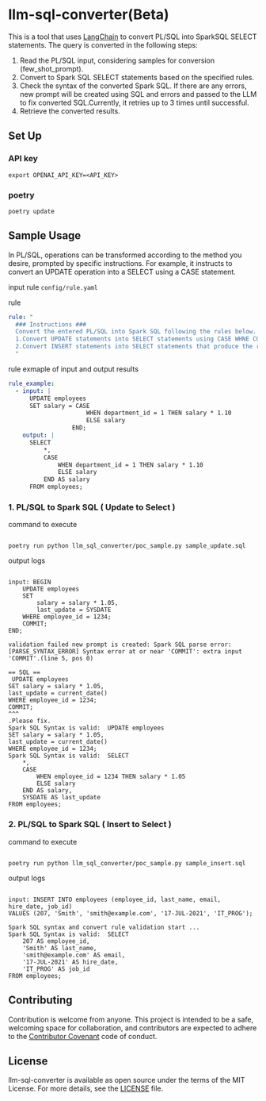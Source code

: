 # llm-sql-converter(Beta)

This is a tool that uses [LangChain](https://github.com/langchain-ai/langchain) to convert PL/SQL into SparkSQL SELECT statements. The query is converted in the following steps:

1. Read the PL/SQL input, considering samples for conversion (few_shot_prompt).
2. Convert to Spark SQL SELECT statements based on the specified rules.
3. Check the syntax of the converted Spark SQL. If there are any errors, new prompt will be created using SQL and errors and passed to the LLM to fix converted SQL.Currently, it retries up to 3 times until successful.
4. Retrieve the converted results.

## Set Up

### API key

```
export OPENAI_API_KEY=<API_KEY>
```

### poetry

```
poetry update
```

## Sample Usage

In PL/SQL, operations can be transformed according to the method you desire, prompted by specific instructions. For example, it instructs to convert an UPDATE operation into a SELECT using a CASE statement.

input rule
`config/rule.yaml`

rule

```yaml
rule: "
  ### Instructions ###
  Convert the entered PL/SQL into Spark SQL following the rules below.
  1.Convert UPDATE statements into SELECT statements using CASE WHNE CONDITION.
  2.Convert INSERT statements into SELECT statements that produce the result of the INSERT operation.
  "
```

rule exmaple of input and output results

```yaml
rule_example:
  - input: |
      UPDATE employees
      SET salary = CASE
                      WHEN department_id = 1 THEN salary * 1.10
                      ELSE salary
                  END;
    output: |
      SELECT
          *,
          CASE
              WHEN department_id = 1 THEN salary * 1.10
              ELSE salary
          END AS salary
      FROM employees;
```

### 1. PL/SQL to Spark SQL ( Update to Select )

command to execute

```

poetry run python llm_sql_converter/poc_sample.py sample_update.sql

```

output logs

```

input: BEGIN
    UPDATE employees
    SET
        salary = salary * 1.05,
        last_update = SYSDATE
    WHERE employee_id = 1234;
    COMMIT;
END;

validation failed new prompt is created: Spark SQL parse error:
[PARSE_SYNTAX_ERROR] Syntax error at or near 'COMMIT': extra input 'COMMIT'.(line 5, pos 0)

== SQL ==
 UPDATE employees
SET salary = salary * 1.05,
last_update = current_date()
WHERE employee_id = 1234;
COMMIT;
^^^
.Please fix.
Spark SQL Syntax is valid:  UPDATE employees
SET salary = salary * 1.05,
last_update = current_date()
WHERE employee_id = 1234;
Spark SQL Syntax is valid:  SELECT
    *,
    CASE
        WHEN employee_id = 1234 THEN salary * 1.05
        ELSE salary
    END AS salary,
    SYSDATE AS last_update
FROM employees;

```

### 2. PL/SQL to Spark SQL ( Insert to Select )

command to execute

```

poetry run python llm_sql_converter/poc_sample.py sample_insert.sql

```

output logs

```

input: INSERT INTO employees (employee_id, last_name, email, hire_date, job_id)
VALUES (207, 'Smith', 'smith@example.com', '17-JUL-2021', 'IT_PROG');

Spark SQL syntax and convert rule validation start ...
Spark SQL Syntax is valid:  SELECT
    207 AS employee_id,
    'Smith' AS last_name,
    'smith@example.com' AS email,
    '17-JUL-2021' AS hire_date,
    'IT_PROG' AS job_id
FROM employees;

```

## Contributing

Contribution is welcome from anyone. This project is intended to be a safe, welcoming space for collaboration, and contributors are expected to adhere to the [Contributor Covenant](http://contributor-covenant.org/) code of conduct.

## License

llm-sql-converter is available as open source under the terms of the MIT License. For more details, see the [LICENSE](./LICENSE.txt) file.
